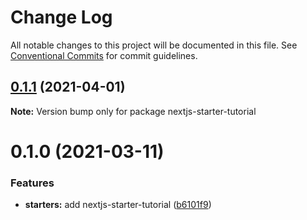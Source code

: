 # Change Log

All notable changes to this project will be documented in this file.
See [Conventional Commits](https://conventionalcommits.org) for commit guidelines.

## [0.1.1](https://github.com/reflexjs/reflexjs/compare/nextjs-starter-tutorial@0.1.0...nextjs-starter-tutorial@0.1.1) (2021-04-01)

**Note:** Version bump only for package nextjs-starter-tutorial





# 0.1.0 (2021-03-11)


### Features

* **starters:** add nextjs-starter-tutorial ([b6101f9](https://github.com/reflexjs/reflexjs/commit/b6101f9d0425f1dc328a5000c351efa553b23b31))
